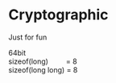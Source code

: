 # Cryptographic
Just for fun

64bit  
sizeof(long)&nbsp;&nbsp;&nbsp;&nbsp;&nbsp;&nbsp;&nbsp;&nbsp; = 8  
sizeof(long long) = 8  
